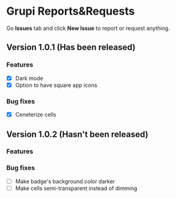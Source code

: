 # Grupi Reports&Requests
Go **Issues** tab and click **New Issue** to report or request anything.

## Version 1.0.1 (Has been released)
### Features
- [x] Dark mode
- [x] Option to have square app icons

### Bug fixes
- [x] Ceneterize cells
 
## Version 1.0.2 (Hasn't been released)
### Features

### Bug fixes
- [ ] Make badge's background color darker
- [ ] Make cells semi-transparent instead of dimming
